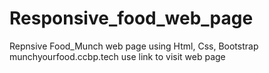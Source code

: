 # Responsive_food_web_page
Repnsive Food_Munch web page using Html, Css, Bootstrap 
munchyourfood.ccbp.tech
use link to visit web page
